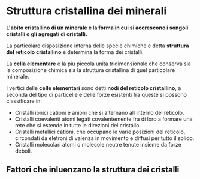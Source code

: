 # Struttura cristallina dei minerali
<b>L'abito cristallino di un minerale e la forma in cui si accrescono i songoli cristalli o gli agregati di cristalli.</b>

La particolare disposizione interna delle specie chimiche e detta <b>struttura del reticolo cristallino</b> e determina la forma dei cristalli.

La <b>cella elementare</b> e la piu piccola unita tridimensionale che conserva sia la composizione chimica sia la struttura cristallina di quel particolare minerale.

I vertici delle <b>celle elementari</b> sono detti <b>nodi del reticolo cristallino</b>, a seconda del tipo di particelle e delle forze esistenti fra queste si possono classificare in:
- Cristalli ionici
	cationi e anioni che si alternano all interno del reticolo.
- Cristalli coevalenti
	atomi legati covalentemente fra di loro a formare una rete che si estende in tutte le direzioni del cristallo.
- Cristalli metallici
	cationi, che occupano le varie posizioni del reticolo, circondati da eletroni di valenza in movimento e diffusi per tutto il solido.
- Cristalli molecolari
	atomi o molecole neutre tenute insieme da forze deboli.

## Fattori che inluenzano la struttura dei cristalli
